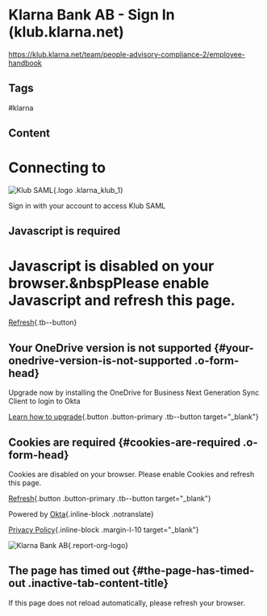 # Klarna Bank AB - Sign In (klub.klarna.net)

<https://klub.klarna.net/team/people-advisory-compliance-2/employee-handbook>

## Tags

#klarna

## Content

# Connecting to

![Klub SAML](https://eu1static.oktacdn.com/assets/img/logos/default.6770228fb0dab49a1695ef440a5279bb.png){.logo .klarna_klub_1}

Sign in with your account to access Klub SAML

## Javascript is required

# Javascript is disabled on your browser.&nbspPlease enable Javascript and refresh this page.

[Refresh](.){.tb--button}

## Your OneDrive version is not supported {#your-onedrive-version-is-not-supported .o-form-head}

Upgrade now by installing the OneDrive for Business Next Generation Sync Client to login to Okta

[Learn how to upgrade](https://support.okta.com/help/articles/Knowledge_Article/Upgrading-to-OneDrive-for-Business-Next-Generation-Sync-Client){.button .button-primary .tb--button target="_blank"}

## Cookies are required {#cookies-are-required .o-form-head}

Cookies are disabled on your browser. Please enable Cookies and refresh this page.

[Refresh](.){.button .button-primary .tb--button target="_blank"}

Powered by [Okta](http://www.okta.com/){.inline-block .notranslate}

[Privacy Policy](/privacy){.inline-block .margin-l-10 target="_blank"}

![Klarna Bank AB](https://eu1static.oktacdn.com/fs/bco/1/fs0al3cirf6YGCwAI0i7){.report-org-logo}

## The page has timed out {#the-page-has-timed-out .inactive-tab-content-title}

If this page does not reload automatically, please refresh your browser.
